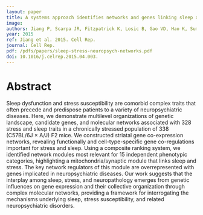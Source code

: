 ```yaml
---
layout: paper
title: A systems approach identifies networks and genes linking sleep and stress:/ implications for neuropsychiatric disorders.
image: 
authors: Jiang P, Scarpa JR, Fitzpatrick K, Losic B, Gao VD, Hao K, Summa KC, Yang HS, Zhang B, Allada R, Vitaterna MH, Turek FW, Kasarskis A.
year: 2015
ref: Jiang et al. 2015. Cell Rep.
journal: Cell Rep.
pdf: /pdfs/papers/sleep-stress-neuropsych-networks.pdf
doi: 10.1016/j.celrep.2015.04.003.
---
```


# Abstract

Sleep dysfunction and stress susceptibility are comorbid complex traits that often precede and predispose patients to a variety of neuropsychiatric diseases. Here, we demonstrate multilevel organizations of genetic landscape, candidate genes, and molecular networks associated with 328 stress and sleep traits in a chronically stressed population of 338 (C57BL/6J × A/J) F2 mice. We constructed striatal gene co-expression networks, revealing functionally and cell-type-specific gene co-regulations important for stress and sleep. Using a composite ranking system, we identified network modules most relevant for 15 independent phenotypic categories, highlighting a mitochondria/synaptic module that links sleep and stress. The key network regulators of this module are overrepresented with genes implicated in neuropsychiatric diseases. Our work suggests that the interplay among sleep, stress, and neuropathology emerges from genetic influences on gene expression and their collective organization through complex molecular networks, providing a framework for interrogating the mechanisms underlying sleep, stress susceptibility, and related neuropsychiatric disorders.